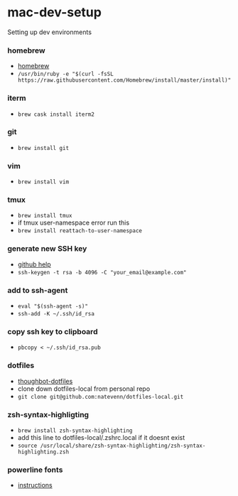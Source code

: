# mac-dev-setup
Setting up dev environments 
### homebrew
* [homebrew](https://brew.sh)
* `/usr/bin/ruby -e "$(curl -fsSL https://raw.githubusercontent.com/Homebrew/install/master/install)"`
### iterm
* `brew cask install iterm2`
### git
* `brew install git`
### vim
* `brew install vim`
### tmux
* `brew install tmux`
* if tmux user-namespace error run this
* `brew install reattach-to-user-namespace`
### generate new SSH key
* [github help](https://help.github.com/articles/generating-a-new-ssh-key-and-adding-it-to-the-ssh-agent/#adding-your-ssh-key-to-the-ssh-agent)
* `ssh-keygen -t rsa -b 4096 -C "your_email@example.com"`
### add to ssh-agent
* `eval "$(ssh-agent -s)"`
* `ssh-add -K ~/.ssh/id_rsa`
### copy ssh key to clipboard
* `pbcopy < ~/.ssh/id_rsa.pub`
### dotfiles
* [thoughbot-dotfiles](https://github.com/thoughtbot/dotfiles)
* clone down dotfiles-local from personal repo
* `git clone git@github.com:natevenn/dotfiles-local.git`
### zsh-syntax-highligting
* `brew install zsh-syntax-highlighting`
* add this line to dotfiles-local/.zshrc.local if it doesnt exist
* `source /usr/local/share/zsh-syntax-highlighting/zsh-syntax-highlighting.zsh`
### powerline fonts
* [instructions](https://gist.github.com/kevin-smets/8568070)




